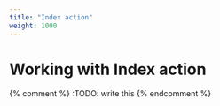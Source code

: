 ```yaml
---
title: "Index action"
weight: 1000
---
```


# Working with Index action

{% comment %} :TODO: write this {% endcomment %}